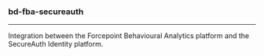 ### bd-fba-secureauth
***
Integration between the Forcepoint Behavioural Analytics platform and the SecureAuth Identity platform.
